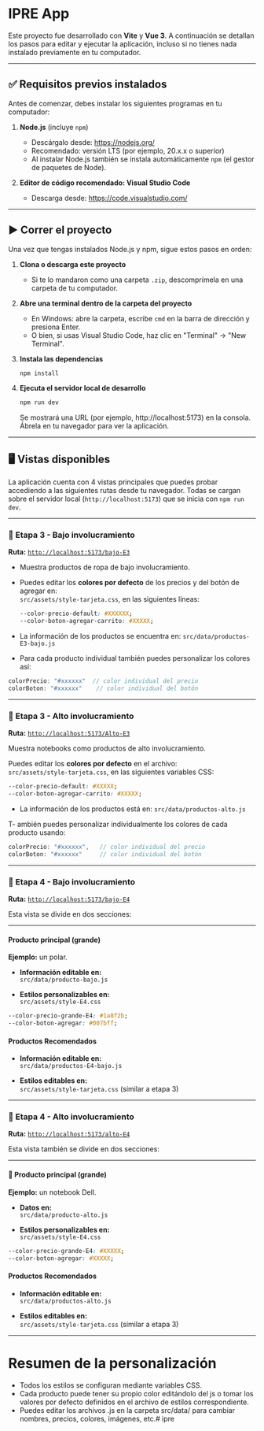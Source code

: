 # IPRE App

Este proyecto fue desarrollado con **Vite** y **Vue 3**. A continuación se detallan los pasos para editar y ejecutar la aplicación, incluso si no tienes nada instalado previamente en tu computador.

---

## ✅ Requisitos previos instalados

Antes de comenzar, debes instalar los siguientes programas en tu computador:

1. **Node.js** (incluye `npm`)
   - Descárgalo desde: https://nodejs.org/
   - Recomendado: versión LTS (por ejemplo, 20.x.x o superior)
   - Al instalar Node.js también se instala automáticamente `npm` (el gestor de paquetes de Node).

2. **Editor de código recomendado: Visual Studio Code**
   - Descarga desde: https://code.visualstudio.com/

---

## ▶️ Correr el proyecto

Una vez que tengas instalados Node.js y npm, sigue estos pasos en orden:

1. **Clona o descarga este proyecto**
   - Si te lo mandaron como una carpeta `.zip`, descomprímela en una carpeta de tu computador.

2. **Abre una terminal dentro de la carpeta del proyecto**
   - En Windows: abre la carpeta, escribe `cmd` en la barra de dirección y presiona Enter.
   - O bien, si usas Visual Studio Code, haz clic en "Terminal" → "New Terminal".

3. **Instala las dependencias**
   ```bash
   npm install
   ```
4. **Ejecuta el servidor local de desarrollo**
   ```bash
   npm run dev
   ```
   Se mostrará una URL (por ejemplo, http://localhost:5173) en la consola. Ábrela en tu navegador para ver la aplicación.

---

## 🖥️ Vistas disponibles

La aplicación cuenta con 4 vistas principales que puedes probar accediendo a las siguientes rutas desde tu navegador. Todas se cargan sobre el servidor local (`http://localhost:5173`) que se inicia con `npm run dev`.

---

### 🔹 Etapa 3 - Bajo involucramiento
**Ruta:** [`http://localhost:5173/bajo-E3`](http://localhost:5173/bajo-E3)

- Muestra productos de ropa de bajo involucramiento.
- Puedes editar los **colores por defecto** de los precios y del botón de agregar en:  
  `src/assets/style-tarjeta.css`, en las siguientes líneas:
  ```css
  --color-precio-default: #XXXXXX;
  --color-boton-agregar-carrito: #XXXXX;
- La información de los productos se encuentra en:
`src/data/productos-E3-bajo.js`

- Para cada producto individual también puedes personalizar los colores así:
```js
colorPrecio: "#xxxxxx"  // color individual del precio
colorBoton: "#xxxxxx"    // color individual del botón
```

---

### 🔹 Etapa 3 - Alto involucramiento  
**Ruta:** [`http://localhost:5173/Alto-E3`](http://localhost:5173/Alto-E3)

Muestra notebooks como productos de alto involucramiento.

Puedes editar los **colores por defecto** en el archivo:  
`src/assets/style-tarjeta.css`, en las siguientes variables CSS:

```css
--color-precio-default: #XXXXX;
--color-boton-agregar-carrito: #XXXXX;
```
- La información de los productos está en:
`src/data/productos-alto.js`

T- ambién puedes personalizar individualmente los colores de cada producto usando:

```js
colorPrecio: "#xxxxxx",   // color individual del precio
colorBoton: "#xxxxxx"     // color individual del botón
```

---
### 🔹 Etapa 4 - Bajo involucramiento  
**Ruta:** [`http://localhost:5173/bajo-E4`](http://localhost:5173/bajo-E4)

Esta vista se divide en dos secciones:

---

#### Producto principal (grande)  
**Ejemplo:** un polar.

- **Información editable en:**  
  `src/data/producto-bajo.js`

- **Estilos personalizables en:**  
  `src/assets/style-E4.css`

```css
--color-precio-grande-E4: #1a8f2b;
--color-boton-agregar: #007bff;
```

#### Productos Recomendados  

- **Información editable en:**  
  `src/data/productos-E4-bajo.js`

- **Estilos editables en:**  
  `src/assets/style-tarjeta.css`
  (similar a etapa 3)

---
### 🔹 Etapa 4 - Alto involucramiento  
**Ruta:** [`http://localhost:5173/alto-E4`](http://localhost:5173/alto-E4)

Esta vista también se divide en dos secciones:

---

#### 🧍 Producto principal (grande)  
**Ejemplo:** un notebook Dell.

- **Datos en:**  
  `src/data/producto-alto.js`

- **Estilos personalizables en:**  
  `src/assets/style-E4.css`

```css
--color-precio-grande-E4: #XXXXX;
--color-boton-agregar: #XXXXX;
```
#### Productos Recomendados  

- **Información editable en:**  
  `src/data/productos-alto.js`

- **Estilos editables en:**  
  `src/assets/style-tarjeta.css`
  (similar a etapa 3)

---

# Resumen de la personalización

- Todos los estilos se configuran mediante variables CSS.
- Cada producto puede tener su propio color editándolo del js o tomar los valores por defecto definidos en el archivo de estilos correspondiente.
- Puedes editar los archivos .js en la carpeta src/data/ para cambiar nombres, precios, colores, imágenes, etc.# ipre
